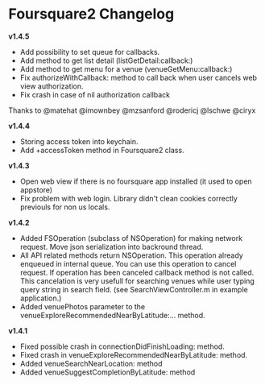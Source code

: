 # Foursquare2 Changelog

__v1.4.5__

* Add possibility to set queue for callbacks.
* Add method to get list detail (listGetDetail:callback:)
* Add method to get menu for a venue (venueGetMenu:callback:)
* Fix authorizeWithCallback: method to call back when user cancels web view authorization.
* Fix crash in case of nil authorization callback

Thanks to @matehat @imownbey @mzsanford @rodericj @lschwe @ciryx

__v1.4.4__

* Storing access token into keychain.
* Add +accessToken method in Foursquare2 class.

__v1.4.3__

* Open web view if there is no foursquare app installed (it used to open appstore)
* Fix problem with web login. Library didn't clean cookies correctly previouls for non us locals.

__v1.4.2__

* Added FSOperation (subclass of NSOperation) for making network request. Move json serialization into backround thread.
* All API related methods return NSOperation. This operation already enqueued in internal queue. You can use this operation to cancel request. If operation has been canceled callback method is not called. This cancelation is very usefull for searching venues while user typing query string in search field. (see SearchViewController.m in example application.)
* Added venuePhotos parameter to the venueExploreRecommendedNearByLatitude:... method.

__v1.4.1__

*  Fixed possible crash in connectionDidFinishLoading: method.
*  Fixed crash in venueExploreRecommendedNearByLatitude: method.
*  Added venueSearchNearLocation: method
*  Added venueSuggestCompletionByLatitude: method